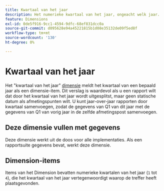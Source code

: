 ```yaml
---
title: Kwartaal van het jaar
description: Het numerieke kwartaal van het jaar, ongeacht welk jaar.
feature: Dimensions
exl-id: 0de5f916-9cc1-4594-9dfc-68ef831dcc0a
source-git-commit: d095628e94a45221815b1d08e35132de09f5ed8f
workflow-type: tm+mt
source-wordcount: '130'
ht-degree: 0%

---
```


# Kwartaal van het jaar

Het &quot;kwartaal van het jaar&quot; [dimensie](overview.md) meldt het kwartaal van een bepaald jaar als een dimensie-item. Dit verslag is waardevol als u een rapport wilt dat door het kwartaal van het jaar wordt uitgesplitst, maar geen statische datum als afmetingspunten wilt. U kunt jaar-over-jaar rapporten door kwartaal samenvoegen, zodat de gegevens van Q1 van dit jaar met de gegevens van Q1 van vorig jaar in de zelfde afmetingspost samenvoegen.

## Deze dimensie vullen met gegevens

Deze dimensie werkt uit de doos voor alle implementaties. Als een rapportsuite gegevens bevat, werkt deze dimensie.

## Dimension-items

Items van het Dimension bevatten numerieke kwartalen van het jaar (`1` tot `4`), die het kwartaal van het jaar vertegenwoordigt waarop de treffer heeft plaatsgevonden.
